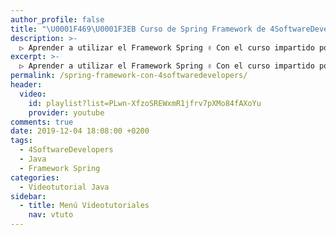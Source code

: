 ```yaml
---
author_profile: false
title: "\U0001F469‍\U0001F3EB Curso de Spring Framework de 4SoftwareDevelopers"
description: >-
  ▷ Aprender a utilizar el Framework Spring ✌️ Con el curso impartido por 4SoftwareDevelopers ⭐️
excerpt: >-
  ▷ Aprender a utilizar el Framework Spring ✌️ Con el curso impartido por 4SoftwareDevelopers ⭐️
permalink: /spring-framework-con-4softwaredevelopers/
header:
  video:
    id: playlist?list=PLwn-XfzoSREWxmR1jfrv7pXMo84fAXoYu
    provider: youtube
comments: true
date: 2019-12-04 18:08:00 +0200
tags:
  - 4SoftwareDevelopers
  - Java
  - Framework Spring
categories:
  - Videotutorial Java
sidebar:
  - title: Menú Videotutoriales
    nav: vtuto
---
```

